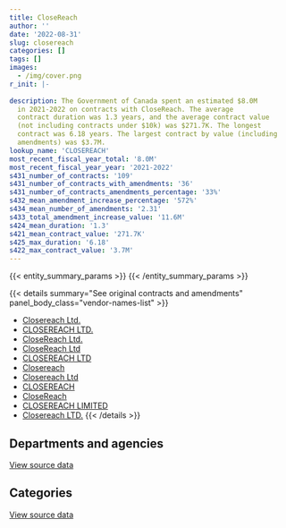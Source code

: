```yaml
---
title: CloseReach
author: ''
date: '2022-08-31'
slug: closereach
categories: []
tags: []
images:
  - /img/cover.png
r_init: |-
  
description: The Government of Canada spent an estimated $8.0M
  in 2021-2022 on contracts with CloseReach. The average
  contract duration was 1.3 years, and the average contract value
  (not including contracts under $10k) was $271.7K. The longest
  contract was 6.18 years. The largest contract by value (including
  amendments) was $3.7M.
lookup_name: 'CLOSEREACH'
most_recent_fiscal_year_total: '8.0M'
most_recent_fiscal_year_year: '2021-2022'
s431_number_of_contracts: '109'
s431_number_of_contracts_with_amendments: '36'
s431_number_of_contracts_amendments_percentage: '33%'
s432_mean_amendment_increase_percentage: '572%'
s434_mean_number_of_amendments: '2.31'
s433_total_amendment_increase_value: '11.6M'
s424_mean_duration: '1.3'
s421_mean_contract_value: '271.7K'
s425_max_duration: '6.18'
s422_max_contract_value: '3.7M'
---
```


<script src="/rmarkdown-libs/htmlwidgets/htmlwidgets.js"></script>
<link href="/rmarkdown-libs/datatables-css/datatables-crosstalk.css" rel="stylesheet" />
<script src="/rmarkdown-libs/datatables-binding/datatables.js"></script>
<script src="/rmarkdown-libs/jquery/jquery-3.6.0.min.js"></script>
<link href="/rmarkdown-libs/dt-core-bootstrap/css/dataTables.bootstrap.min.css" rel="stylesheet" />
<link href="/rmarkdown-libs/dt-core-bootstrap/css/dataTables.bootstrap.extra.css" rel="stylesheet" />
<script src="/rmarkdown-libs/dt-core-bootstrap/js/jquery.dataTables.min.js"></script>
<script src="/rmarkdown-libs/dt-core-bootstrap/js/dataTables.bootstrap.min.js"></script>
<link href="/rmarkdown-libs/crosstalk/css/crosstalk.min.css" rel="stylesheet" />
<script src="/rmarkdown-libs/crosstalk/js/crosstalk.min.js"></script>
<script src="/rmarkdown-libs/htmlwidgets/htmlwidgets.js"></script>
<link href="/rmarkdown-libs/datatables-css/datatables-crosstalk.css" rel="stylesheet" />
<script src="/rmarkdown-libs/datatables-binding/datatables.js"></script>
<script src="/rmarkdown-libs/jquery/jquery-3.6.0.min.js"></script>
<link href="/rmarkdown-libs/dt-core-bootstrap/css/dataTables.bootstrap.min.css" rel="stylesheet" />
<link href="/rmarkdown-libs/dt-core-bootstrap/css/dataTables.bootstrap.extra.css" rel="stylesheet" />
<script src="/rmarkdown-libs/dt-core-bootstrap/js/jquery.dataTables.min.js"></script>
<script src="/rmarkdown-libs/dt-core-bootstrap/js/dataTables.bootstrap.min.js"></script>
<link href="/rmarkdown-libs/crosstalk/css/crosstalk.min.css" rel="stylesheet" />
<script src="/rmarkdown-libs/crosstalk/js/crosstalk.min.js"></script>

{{< entity_summary_params >}}
{{< /entity_summary_params >}}

{{< details summary="See original contracts and amendments" panel_body_class="vendor-names-list" >}}
- [Closereach Ltd.](https://search.open.canada.ca/en/ct/?sort=contract_value_f%20desc&page=1&search_text=%22Closereach%20Ltd.%22)
- [CLOSEREACH LTD.](https://search.open.canada.ca/en/ct/?sort=contract_value_f%20desc&page=1&search_text=%22CLOSEREACH%20LTD.%22)
- [CloseReach Ltd.](https://search.open.canada.ca/en/ct/?sort=contract_value_f%20desc&page=1&search_text=%22CloseReach%20Ltd.%22)
- [CloseReach Ltd](https://search.open.canada.ca/en/ct/?sort=contract_value_f%20desc&page=1&search_text=%22CloseReach%20Ltd%22)
- [CLOSEREACH LTD](https://search.open.canada.ca/en/ct/?sort=contract_value_f%20desc&page=1&search_text=%22CLOSEREACH%20LTD%22)
- [Closereach](https://search.open.canada.ca/en/ct/?sort=contract_value_f%20desc&page=1&search_text=%22Closereach%22)
- [Closereach Ltd](https://search.open.canada.ca/en/ct/?sort=contract_value_f%20desc&page=1&search_text=%22Closereach%20Ltd%22)
- [CLOSEREACH](https://search.open.canada.ca/en/ct/?sort=contract_value_f%20desc&page=1&search_text=%22CLOSEREACH%22)
- [CloseReach](https://search.open.canada.ca/en/ct/?sort=contract_value_f%20desc&page=1&search_text=%22CloseReach%22)
- [CLOSEREACH LIMITED](https://search.open.canada.ca/en/ct/?sort=contract_value_f%20desc&page=1&search_text=%22CLOSEREACH%20LIMITED%22)
- [Closereach LTD.](https://search.open.canada.ca/en/ct/?sort=contract_value_f%20desc&page=1&search_text=%22Closereach%20LTD.%22)
{{< /details >}}

## Departments and agencies

<div id="htmlwidget-1" style="width:100%;height:auto;" class="datatables html-widget"></div>
<script type="application/json" data-for="htmlwidget-1">{"x":{"style":"bootstrap","filter":"none","vertical":false,"data":[["<a href=\"/departments/aafc-aac/\">Agriculture and Agri-Food Canada<\/a>","<a href=\"/departments/cbsa-asfc/\">Canada Border Services Agency<\/a>","<a href=\"/departments/cfia-acia/\">Canadian Food Inspection Agency<\/a>","<a href=\"/departments/cra-arc/\">Canada Revenue Agency<\/a>","<a href=\"/departments/cta-otc/\">Canadian Transportation Agency<\/a>","<a href=\"/departments/dfatd-maecd/\">Global Affairs Canada<\/a>","<a href=\"/departments/dnd-mdn/\">National Defence<\/a>","<a href=\"/departments/elections/\">Elections Canada<\/a>","<a href=\"/departments/esdc-edsc/\">Employment and Social Development Canada<\/a>","<a href=\"/departments/hc-sc/\">Health Canada<\/a>","<a href=\"/departments/ic/\">Innovation, Science and Economic Development Canada<\/a>","<a href=\"/departments/infc/\">Infrastructure Canada<\/a>","<a href=\"/departments/irb-cisr/\">Immigration and Refugee Board of Canada<\/a>","<a href=\"/departments/nrc-cnrc/\">National Research Council Canada<\/a>","<a href=\"/departments/pwgsc-tpsgc/\">Public Services and Procurement Canada<\/a>","<a href=\"/departments/rcmp-grc/\">Royal Canadian Mounted Police<\/a>","<a href=\"/departments/ssc-spc/\">Shared Services Canada<\/a>","<a href=\"/departments/tbs-sct/\">Treasury Board of Canada Secretariat<\/a>","<a href=\"/departments/tc/\">Transport Canada<\/a>","<a href=\"/departments/vac-acc/\">Veterans Affairs Canada<\/a>"],[364.56,108157.15,85049.4,166745.54,22830.94,null,849568.6,130611.35,429788.17,175808.16,43162.68,121472.61,null,60565.78,121123.49,45186.06,1060622.32,733572.3,2991.37,24874],[32993.04,182985.08,14213.74,167202.38,null,28542.87,647456.18,253358.78,496079.02,53792.36,null,198477.58,null,222455.1,152970.07,45685.36,881063.64,241802.53,17899.2,24874],[null,168457.12,null,166745.54,null,44692.67,1036782.85,227352.81,613621.84,null,29503.88,197935.29,288426.44,520791.38,152552.12,45560.53,380205,438513.91,null,25764],[null,100624.32,null,306801.24,null,302402.69,645369.76,227352.81,1055694.46,null,26831.07,197935.29,1784333.05,505322.42,156831.48,45560.53,609079.56,2010431.71,null,null]],"container":"<table class=\"table table-striped table-hover row-border order-column display\">\n  <thead>\n    <tr>\n      <th>Department<\/th>\n      <th>2018-2019<\/th>\n      <th>2019-2020<\/th>\n      <th>2020-2021<\/th>\n      <th>2021-2022<\/th>\n    <\/tr>\n  <\/thead>\n<\/table>","options":{"order":[[4,"desc"]],"pageLength":10,"autoWidth":true,"columnDefs":[{"targets":1,"render":"function(data, type, row, meta) {\n    return type !== 'display' ? data : DTWidget.formatCurrency(data, \"$\", 2, 3, \",\", \".\", true, null);\n  }"},{"targets":2,"render":"function(data, type, row, meta) {\n    return type !== 'display' ? data : DTWidget.formatCurrency(data, \"$\", 2, 3, \",\", \".\", true, null);\n  }"},{"targets":3,"render":"function(data, type, row, meta) {\n    return type !== 'display' ? data : DTWidget.formatCurrency(data, \"$\", 2, 3, \",\", \".\", true, null);\n  }"},{"targets":4,"render":"function(data, type, row, meta) {\n    return type !== 'display' ? data : DTWidget.formatCurrency(data, \"$\", 2, 3, \",\", \".\", true, null);\n  }"},{"width":"16%","targets":[1,2,3,4]},{"className":"dt-right","targets":[1,2,3,4]}],"orderClasses":false}},"evals":["options.columnDefs.0.render","options.columnDefs.1.render","options.columnDefs.2.render","options.columnDefs.3.render"],"jsHooks":[]}</script>
<p class="text-right">
<a href="https://github.com/GoC-Spending/contracts-data/tree/main/data/out/vendors/closereach/summary_by_fiscal_year_by_department.csv" class="source-data-link btn btn-link">View source data</a>
</p>

## Categories

<div id="htmlwidget-2" style="width:100%;height:auto;" class="datatables html-widget"></div>
<script type="application/json" data-for="htmlwidget-2">{"x":{"style":"bootstrap","filter":"none","vertical":false,"data":[["<a href=\"/categories/defence/\">Defence<\/a>","<a href=\"/categories/professional_services/\">Professional services<\/a>","<a href=\"/categories/information_technology/\">Information technology<\/a>","<a href=\"/categories/human_capital/\">Human capital<\/a>"],[319894.9,1443718.65,2397859.55,21021.39],[342218.01,397464.54,2897760.38,24408],[562703.67,548296.61,3168953.09,56952],[461294.87,548304.79,6915276.93,49693.81]],"container":"<table class=\"table table-striped table-hover row-border order-column display\">\n  <thead>\n    <tr>\n      <th>Category<\/th>\n      <th>2018-2019<\/th>\n      <th>2019-2020<\/th>\n      <th>2020-2021<\/th>\n      <th>2021-2022<\/th>\n    <\/tr>\n  <\/thead>\n<\/table>","options":{"order":[[4,"desc"]],"dom":"t","pageLength":30,"autoWidth":true,"columnDefs":[{"targets":1,"render":"function(data, type, row, meta) {\n    return type !== 'display' ? data : DTWidget.formatCurrency(data, \"$\", 2, 3, \",\", \".\", true, null);\n  }"},{"targets":2,"render":"function(data, type, row, meta) {\n    return type !== 'display' ? data : DTWidget.formatCurrency(data, \"$\", 2, 3, \",\", \".\", true, null);\n  }"},{"targets":3,"render":"function(data, type, row, meta) {\n    return type !== 'display' ? data : DTWidget.formatCurrency(data, \"$\", 2, 3, \",\", \".\", true, null);\n  }"},{"targets":4,"render":"function(data, type, row, meta) {\n    return type !== 'display' ? data : DTWidget.formatCurrency(data, \"$\", 2, 3, \",\", \".\", true, null);\n  }"},{"width":"16%","targets":[1,2,3,4]},{"className":"dt-right","targets":[1,2,3,4]}],"orderClasses":false,"lengthMenu":[10,25,30,50,100]}},"evals":["options.columnDefs.0.render","options.columnDefs.1.render","options.columnDefs.2.render","options.columnDefs.3.render"],"jsHooks":[]}</script>
<p class="text-right">
<a href="https://github.com/GoC-Spending/contracts-data/tree/main/data/out/vendors/closereach/summary_by_fiscal_year_by_category.csv" class="source-data-link btn btn-link">View source data</a>
</p>
